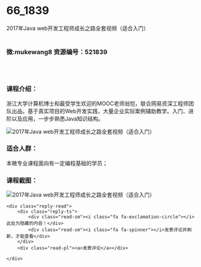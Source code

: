# 66_1839
2017年Java web开发工程师成长之路全套视频（适合入门）
<br/></br>
<h3>微:mukewang8 资源编号：521839</h3>
<br/></br>
<h3>课程介绍：</h3>
<p>浙江大学计算机博士和最受学生欢迎的MOOC老师翁恺，联合网易资深工程师团队出品。基于真实项目的Web开发实践，大量企业实际案例辅助教学。入门、进阶以及应用，一步步熟悉<a title="查看与 Java 相关的文章" target="_blank">Java</a>知识结构。</p>
<p><img src="https://www.ko996.com/wp-content/uploads/img/2018/03/2-230.png" alt="2017年Java web开发工程师成长之路全套视频（适合入门）"></p>
<h3>适合人群：</h3>
<p>本微专业课程面向有一定编程基础的学员；</p>
<div class="info-desc">
<h3>课程截图：</h3>
<p><img src="https://www.ko996.com/wp-content/uploads/img/2018/03/3-245.png" alt="2017年Java web开发工程师成长之路全套视频（适合入门）"></p>


	<div class="reply-read">
		<div class="reply-ts">
			<div class="read-sm"><i class="fa fa-exclamation-circle"></i>此处为隐藏的内容！</div>
			<div class="read-sm"><i class="fa fa-spinner"></i>发表评论并刷新，才能查看</div>
		</div>
		<div class="read-pl"><a>发表评论</a></div>
		
    </div>
</div>
